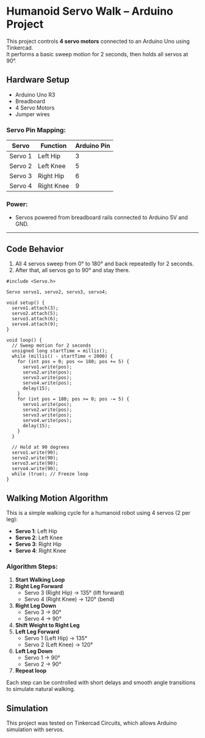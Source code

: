 # Humanoid Servo Walk – Arduino Project

This project controls **4 servo motors** connected to an Arduino Uno using Tinkercad.  
It performs a basic sweep motion for 2 seconds, then holds all servos at 90°.

## Hardware Setup
- Arduino Uno R3
- Breadboard
- 4 Servo Motors 
- Jumper wires

### Servo Pin Mapping:
| Servo         | Function      | Arduino Pin |
|---------------|---------------|-------------|
| Servo 1       | Left Hip      | 3           |
| Servo 2       | Left Knee     | 5           |
| Servo 3       | Right Hip     | 6           |
| Servo 4       | Right Knee    | 9           |

### Power:
- Servos powered from breadboard rails connected to Arduino 5V and GND.

---

## Code Behavior

1. All 4 servos sweep from 0° to 180° and back repeatedly for 2 seconds.
2. After that, all servos go to 90° and stay there.

```
#include <Servo.h>

Servo servo1, servo2, servo3, servo4;

void setup() {
  servo1.attach(3);
  servo2.attach(5);
  servo3.attach(6);
  servo4.attach(9);
}

void loop() {
  // Sweep motion for 2 seconds
  unsigned long startTime = millis();
  while (millis() - startTime < 2000) {
    for (int pos = 0; pos <= 180; pos += 5) {
      servo1.write(pos);
      servo2.write(pos);
      servo3.write(pos);
      servo4.write(pos);
      delay(15);
    }
    for (int pos = 180; pos >= 0; pos -= 5) {
      servo1.write(pos);
      servo2.write(pos);
      servo3.write(pos);
      servo4.write(pos);
      delay(15);
    }
  }

  // Hold at 90 degrees
  servo1.write(90);
  servo2.write(90);
  servo3.write(90);
  servo4.write(90);
  while (true); // Freeze loop
}
```
## Walking Motion Algorithm

This is a simple walking cycle for a humanoid robot using 4 servos (2 per leg):

- **Servo 1**: Left Hip  
- **Servo 2**: Left Knee  
- **Servo 3**: Right Hip  
- **Servo 4**: Right Knee

### Algorithm Steps:

1. **Start Walking Loop**
2. **Right Leg Forward**  
   - Servo 3 (Right Hip) → 135° (lift forward)  
   - Servo 4 (Right Knee) → 120° (bend)
3. **Right Leg Down**  
   - Servo 3 → 90°  
   - Servo 4 → 90°
4. **Shift Weight to Right Leg**
5. **Left Leg Forward**  
   - Servo 1 (Left Hip) → 135°  
   - Servo 2 (Left Knee) → 120°
6. **Left Leg Down**  
   - Servo 1 → 90°  
   - Servo 2 → 90°
7. **Repeat loop**

Each step can be controlled with short delays and smooth angle transitions to simulate natural walking.

## Simulation

This project was tested on Tinkercad Circuits, which allows Arduino simulation with servos.
